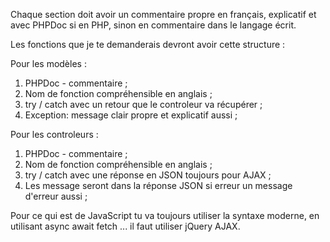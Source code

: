 Chaque section doit avoir un commentaire propre en français, explicatif et avec PHPDoc si en PHP, sinon en commentaire dans le langage écrit.

Les fonctions que je te demanderais devront avoir cette structure :

Pour les modèles : 

1. PHPDoc - commentaire ;
2. Nom de fonction compréhensible en anglais ;
3. try / catch avec un retour que le controleur va récupérer ;
4. Exception: message clair propre et explicatif aussi ;

Pour les controleurs : 

1. PHPDoc - commentaire ;
2. Nom de fonction compréhensible en anglais ;
3. try / catch avec une réponse en JSON toujours pour AJAX ;
4. Les message seront dans la réponse JSON si erreur un message d'erreur aussi ;

Pour ce qui est de JavaScript tu va toujours utiliser la syntaxe moderne, en utilisant async await fetch ... il faut utiliser jQuery AJAX.

